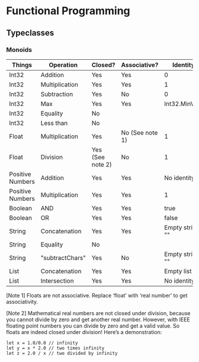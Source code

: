 # Functional Programming

## Typeclasses

### Monoids

| Things | Operation | Closed? | Associative? | Identity? | Classification |
|---------|------------|----------|---------------|-----------|----------------|
| Int32 | Addition | Yes | Yes | 0 | Monoid |
| Int32 | Multiplication | Yes | Yes | 1 | Monoid |
| Int32 | Subtraction | Yes | No | 0 | Other |
| Int32 | Max | Yes | Yes | Int32.MinValue | Monoid |
| Int32 | Equality | No |  |  | Other |
| Int32 | Less than | No |  |  | Other |
| Float | Multiplication | Yes | No (See note 1) | 1 | Other |
| Float | Division | Yes (See note 2) | No | 1 | Other |
| Positive Numbers | Addition | Yes | Yes | No identity | Semigroup |
| Positive Numbers | Multiplication | Yes | Yes | 1 | Monoid |
| Boolean | AND | Yes | Yes | true | Monoid |
| Boolean | OR | Yes | Yes | false | Monoid |
| String | Concatenation | Yes | Yes | Empty string "" | Monoid |
| String | Equality | No |  |  | Other | 
| String | "subtractChars" | Yes | No | Empty string "" | Other |
| List | Concatenation | Yes | Yes | Empty list [] | Monoid |
| List | Intersection | Yes | Yes | No identity | Semigroup |

[Note 1] Floats are not associative. Replace ‘float’ with ‘real number’ to get associativity.

[Note 2] Mathematical real numbers are not closed under division, because you cannot divide by zero and get another real number. However, with IEEE floating point numbers you can divide by zero and get a valid value. So floats are indeed closed under division! Here’s a demonstration:
```
let x = 1.0/0.0 // infinity
let y = x * 2.0 // two times infinity
let z = 2.0 / x // two divided by infinity
```
